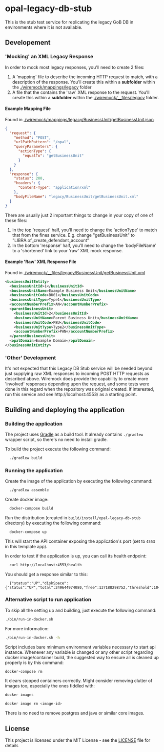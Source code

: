 # opal-legacy-db-stub
This is the stub test service for replicating the legacy GoB DB in environments where it is not available.

## Developement

### 'Mocking' an XML Legacy Response

In order to mock most legacy responses, you'll need to create 2 files:
1. A 'mapping' file to describe the incoming HTTP request to match, with a description of the response.
You'll create this within a **subfolder** within the [./wiremock/mappings/legacy]() folder
2. A file that the contains the 'raw' XML response to the request.
You'll create this within a **subfolder** within the [./wiremock/__files/legacy]() folder.

#### Example Mapping File
Found in [./wiremock/mappings/legacy/BusinessUnit/getBusinessUnit.json]()
```json
{
  "request": {
    "method": "POST",
    "urlPathPattern": "/opal",
    "queryParameters": {
      "actionType": {
        "equalTo": "getBusinessUnit"
      }
    }
  },
  "response": {
    "status": 200,
    "headers": {
      "Content-Type": "application/xml"
    },
    "bodyFileName": "legacy/BusinessUnit/getBusinessUnit.xml"
  }
}
```
There are usually just 2 important things to change in your copy of one of these files:
1. In the top 'request' half, you'll need to change the 'actionType' to match that from the fines service.
E.g. change "getBusinessUnit" to "LIBRA.of_create_defendant_account"
2. In the bottom 'response' half, you'll need to change the 'bodyFileName' to a 'shortened' link to your
'raw' XML mock response.

#### Example 'Raw' XML Response File
Found in [./wiremock/__files/legacy/BusinessUnit/getBusinessUnit.xml]()
```xml
<businessUnitEntity>
  <businessUnitId>1</businessUnitId>
  <businessUnitName>Example Business Unit</businessUnitName>
  <businessUnitCode>BU01</businessUnitCode>
  <businessUnitType>Type1</businessUnitType>
  <accountNumberPrefix>AN</accountNumberPrefix>
  <parentBusinessUnit>
    <businessUnitId>2</businessUnitId>
    <businessUnitName>Parent Business Unit</businessUnitName>
    <businessUnitCode>PBU</businessUnitCode>
    <businessUnitType>Type2</businessUnitType>
    <accountNumberPrefix>PAN</accountNumberPrefix>
  </parentBusinessUnit>
  <opalDomain>Example Domain</opalDomain>
</businessUnitEntity>
```

### 'Other' Development
It's not expected that this Legacy DB Stub service will be needed beyond just supplying raw XML responses
to incoming POST HTTP requests as described above. Wiremock does provide the capability to create
more 'involved' responses depending upon the request, and some tests were done in this regard when the
repository was original created. If interested, run this service and see http://localhost:4553/ as a
starting point.

## Building and deploying the application

### Building the application

The project uses [Gradle](https://gradle.org) as a build tool. It already contains
`./gradlew` wrapper script, so there's no need to install gradle.

To build the project execute the following command:

```bash
  ./gradlew build
```

### Running the application

Create the image of the application by executing the following command:

```bash
  ./gradlew assemble
```

Create docker image:

```bash
  docker-compose build
```

Run the distribution (created in `build/install/opal-legacy-db-stub` directory)
by executing the following command:

```bash
  docker-compose up
```

This will start the API container exposing the application's port
(set to `4553` in this template app).

In order to test if the application is up, you can call its health endpoint:

```bash
  curl http://localhost:4553/health
```

You should get a response similar to this:

```
  {"status":"UP","diskSpace":{"status":"UP","total":249644974080,"free":137188298752,"threshold":10485760}}
```

### Alternative script to run application

To skip all the setting up and building, just execute the following command:

```bash
./bin/run-in-docker.sh
```

For more information:

```bash
./bin/run-in-docker.sh -h
```

Script includes bare minimum environment variables necessary to start api instance. Whenever any variable is changed or any other script regarding docker image/container build, the suggested way to ensure all is cleaned up properly is by this command:

```bash
docker-compose rm
```

It clears stopped containers correctly. Might consider removing clutter of images too, especially the ones fiddled with:

```bash
docker images

docker image rm <image-id>
```

There is no need to remove postgres and java or similar core images.

## License

This project is licensed under the MIT License - see the [LICENSE](LICENSE) file for details
